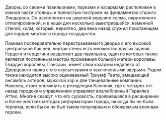Дворец со своими павильонами, парками и казармами расположен в южной части столицы и полностью построен на фундаментах старого Линдароса. Он расположен на широкой вершине холма, окруженного отполированной, и в наши дни несколько выветрившейся, каменной стеной; холм, который, вероятно, два века назад служил пристанищем для лордов мертвого города-государства.

Помимо последовательно перестраиваемого дворца с его высокой центральной башней, внутри стены есть множество других зданий. Герцоги и герцогини разделяют два павильона, один из которых также является постоянным местом проживания больной матери королевы. Гвардия королевы, Пансары, имеет свои казармы недалеко от Дворцового парка с его скульптурами и заключенными зверьми. Рядом также находится высоко оцениваемый Триумф Театр, вмещающий ансамбль актеров, мужской хор и две танцевальные компании. Наконец, стоит упомянуть о резиденции Ключник, где с четырех лет назад городским управлением управляет возлюбленный Гераклео Аттио. Многие скажут, что его суровость, проявившаяся в расширении и более жестких методах реформатории города, никогда бы не была терпима, если бы он не был таким популярным и обожаемым военным героем.